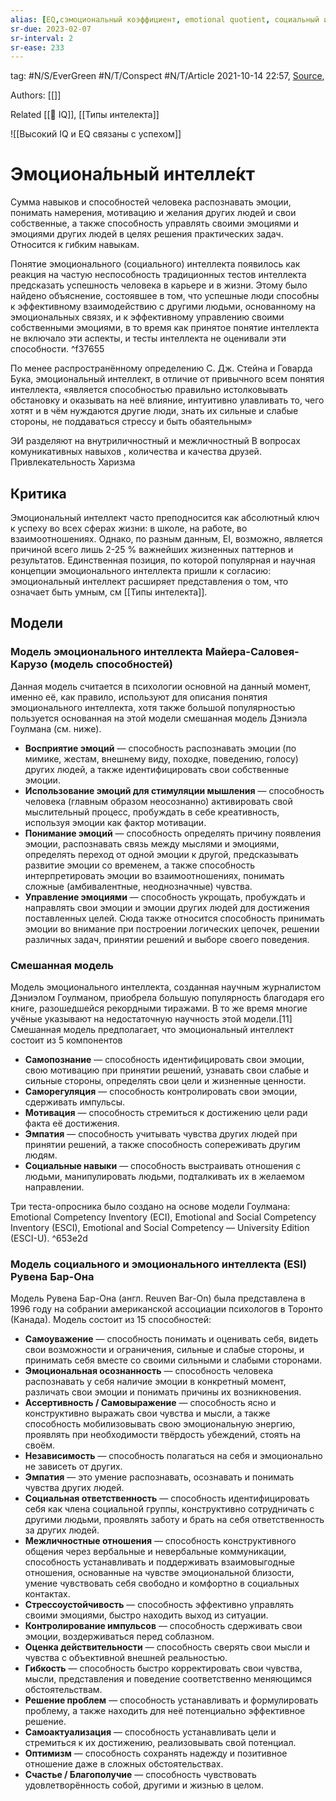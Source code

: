 ```yaml
---
alias: [EQ,cэмоциональный коэффициент, emotional quotient, социальный интелект, ЭИ, эмоциона́льный интелле́кт,  EI, emotional intelligence, soft skils, Эмоциональная грамотность ]
sr-due: 2023-02-07
sr-interval: 2
sr-ease: 233
---
```

tag: #N/S/EverGreen  #N/T/Conspect #N/T/Article
2021-10-14 22:57, [Source](https://ru.wikipedia.org/wiki/%D0%AD%D0%BC%D0%BE%D1%86%D0%B8%D0%BE%D0%BD%D0%B0%D0%BB%D1%8C%D0%BD%D1%8B%D0%B9_%D0%B8%D0%BD%D1%82%D0%B5%D0%BB%D0%BB%D0%B5%D0%BA%D1%82),

Authors: [[]] 

Related [[🌲️ IQ]], [[Типы интелекта]]




![[Высокий IQ и EQ связаны с успехом]]

# **Эмоциона́льный интелле́кт** 
Cумма навыков и способностей человека распознавать эмоции, понимать намерения, мотивацию и желания других людей и свои собственные, а также способность управлять своими эмоциями и эмоциями других людей в целях решения практических задач. Относится к гибким навыкам.

Понятие эмоционального (социального) интеллекта появилось как реакция на частую неспособность традиционных тестов интеллекта предсказать успешность человека в карьере и в жизни. Этому было найдено объяснение, состоявшее в том, что успешные люди способны к эффективному взаимодействию с другими людьми, основанному на эмоциональных связях, и к эффективному управлению своими собственными эмоциями, в то время как принятое понятие интеллекта не включало эти аспекты, и тесты интеллекта не оценивали эти способности. ^f37655

По менее распространённому определению С. Дж. Стейна и Говарда Бука, эмоциональный интеллект, в отличие от привычного всем понятия интеллекта, «является способностью правильно истолковывать обстановку и оказывать на неё влияние, интуитивно улавливать то, чего хотят и в чём нуждаются другие люди, знать их сильные и слабые стороны, не поддаваться стрессу и быть обаятельным»

ЭИ разделяют на внутриличностный и межличностный
В вопросах  комуникативных навыхов , 
количества и качества друзей.  
Привлекательность 
Харизма

## Критика
Эмоциональный интеллект часто преподносится как абсолютный ключ к успеху во всех сферах жизни: в школе, на работе, во взаимоотношениях. Однако, по разным данным, EI, возможно, является причиной всего лишь 2-25 % важнейших жизненных паттернов и результатов. Единственная позиция, по которой популярная и научная концепции эмоционального интеллекта пришли к согласию: эмоциональный интеллект расширяет представления о том, что означает быть умным, см [[Типы интелекта]].

## Модели 
### Модель эмоционального интеллекта Майера-Саловея-Карузо (модель способностей)
Данная модель считается в психологии основной на данный момент, именно её, как правило, используют для описания понятия эмоционального интеллекта, хотя также большой популярностью пользуется основанная на этой модели смешанная модель Дэниэла Гоулмана (см. ниже). 

- **Восприятие эмоций** — способность распознавать эмоции (по мимике, жестам, внешнему виду, походке, поведению, голосу) других людей, а также идентифицировать свои собственные эмоции.
- **Использование эмоций для стимуляции мышления** — способность человека (главным образом неосознанно) активировать свой мыслительный процесс, пробуждать в себе креативность, используя эмоции как фактор мотивации.
- **Понимание эмоций** — способность определять причину появления эмоции, распознавать связь между мыслями и эмоциями, определять переход от одной эмоции к другой, предсказывать развитие эмоции со временем, а также способность интерпретировать эмоции во взаимоотношениях, понимать сложные (амбивалентные, неоднозначные) чувства.
- **Управление эмоциями** — способность укрощать, пробуждать и направлять свои эмоции и эмоции других людей для достижения поставленных целей. Сюда также относится способность принимать эмоции во внимание при построении логических цепочек, решении различных задач, принятии решений и выборе своего поведения.

### Смешанная модель
Модель эмоционального интеллекта, созданная научным журналистом Дэниэлом Гоулманом, приобрела большую популярность благодаря его книге, разошедшейся рекордными тиражами. В то же время многие учёные указывают на недостаточную научность этой модели.[11] Смешанная модель предполагает, что эмоциональный интеллект состоит из 5 компонентов

- **Самопознание** — способность идентифицировать свои эмоции, свою мотивацию при принятии решений, узнавать свои слабые и сильные стороны, определять свои цели и жизненные ценности.
- **Саморегуляция** — способность контролировать свои эмоции, сдерживать импульсы.
- **Мотивация** — способность стремиться к достижению цели ради факта её достижения.
- **Эмпатия** — способность учитывать чувства других людей при принятии решений, а также способность сопереживать другим людям.
- **Социальные навыки** — способность выстраивать отношения с людьми, манипулировать людьми, подталкивать их в желаемом направлении.

Три теста-опросника было создано на основе модели Гоулмана: Emotional Competency Inventory (ECI), Emotional and Social Competency Inventory (ESCI), Emotional and Social Competency — University Edition (ESCI-U). ^653e2d

### Модель социального и эмоционального интеллекта (ESI) Рувена Бар-Она 
Модель Рувена Бар-Она (англ. Reuven Bar-On) была представлена в 1996 году на собрании американской ассоциации психологов в Торонто (Канада). Модель состоит из 15 способностей:

- **Самоуважение** — способность понимать и оценивать себя, видеть свои возможности и ограничения, сильные и слабые стороны, и принимать себя вместе со своими сильными и слабыми сторонами.
- **Эмоциональная осознанность** — способность человека распознавать у себя наличие эмоции в конкретный момент, различать свои эмоции и понимать причины их возникновения.
- **Ассертивность / Самовыражение** — способность ясно и конструктивно выражать свои чувства и мысли, а также способность мобилизовывать свою эмоциональную энергию, проявлять при необходимости твёрдость убеждений, стоять на своём.
- **Независимость** — способность полагаться на себя и эмоционально не зависеть от других.
- **Эмпатия** — это умение распознавать, осознавать и понимать чувства других людей.
- **Социальная ответственность** — способность идентифицировать себя как члена социальной группы, конструктивно сотрудничать с другими людьми, проявлять заботу и брать на себя ответственность за других людей.
- **Межличностные отношения** — способность конструктивного общения через вербальные и невербальные коммуникации, способность устанавливать и поддерживать взаимовыгодные отношения, основанные на чувстве эмоциональной близости, умение чувствовать себя свободно и комфортно в социальных контактах.
- **Стрессоустойчивость** — способность эффективно управлять своими эмоциями, быстро находить выход из ситуации.
- **Контролирование импульсов** — способность сдерживать свои эмоции, воздерживаться перед соблазном.
- **Оценка действительности** — способность сверять свои мысли и чувства с объективной внешней реальностью.
- **Гибкость** — способность быстро корректировать свои чувства, мысли, представления и поведение соответственно меняющимся обстоятельствам.
- **Решение проблем** — способность устанавливать и формулировать проблему, а также находить для неё потенциально эффективное решение.
- **Самоактуализация** — способность устанавливать цели и стремиться к их достижению, реализовывать свой потенциал.
- **Оптимизм** — способность сохранять надежду и позитивное отношение даже в сложных обстоятельствах.
- **Счастье / Благополучие** — способность чувствовать удовлетворённость собой, другими и жизнью в целом.